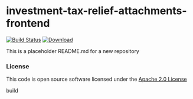 # investment-tax-relief-attachments-frontend

[![Build Status](https://travis-ci.org/hmrc/investment-tax-relief-attachments-frontend.svg)](https://travis-ci.org/hmrc/investment-tax-relief-attachments-frontend) [ ![Download](https://api.bintray.com/packages/hmrc/releases/investment-tax-relief-attachments-frontend/images/download.svg) ](https://bintray.com/hmrc/releases/investment-tax-relief-attachments-frontend/_latestVersion)

This is a placeholder README.md for a new repository

### License

This code is open source software licensed under the [Apache 2.0 License]("http://www.apache.org/licenses/LICENSE-2.0.html")

build
